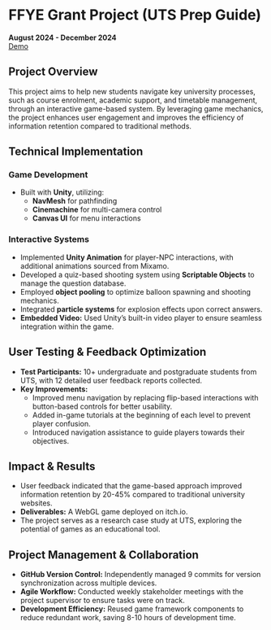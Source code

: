 # FFYE Grant Project (UTS Prep Guide)
**August 2024 - December 2024**   
[Demo](https://liudengmeng.itch.io/uts-perp)

## Project Overview
This project aims to help new students navigate key university processes, such as course enrolment, academic support, and timetable management, through an interactive game-based system. By leveraging game mechanics, the project enhances user engagement and improves the efficiency of information retention compared to traditional methods.

## Technical Implementation

### Game Development
- Built with **Unity**, utilizing:
  - **NavMesh** for pathfinding
  - **Cinemachine** for multi-camera control
  - **Canvas UI** for menu interactions

### Interactive Systems
- Implemented **Unity Animation** for player-NPC interactions, with additional animations sourced from Mixamo.
- Developed a quiz-based shooting system using **Scriptable Objects** to manage the question database.
- Employed **object pooling** to optimize balloon spawning and shooting mechanics.
- Integrated **particle systems** for explosion effects upon correct answers.
- **Embedded Video:** Used Unity’s built-in video player to ensure seamless integration within the game.

## User Testing & Feedback Optimization
- **Test Participants:** 10+ undergraduate and postgraduate students from UTS, with 12 detailed user feedback reports collected.
- **Key Improvements:**
  - Improved menu navigation by replacing flip-based interactions with button-based controls for better usability.
  - Added in-game tutorials at the beginning of each level to prevent player confusion.
  - Introduced navigation assistance to guide players towards their objectives.

## Impact & Results
- User feedback indicated that the game-based approach improved information retention by 20-45% compared to traditional university websites.
- **Deliverables:** A WebGL game deployed on itch.io.
- The project serves as a research case study at UTS, exploring the potential of games as an educational tool.

## Project Management & Collaboration
- **GitHub Version Control:** Independently managed 9 commits for version synchronization across multiple devices.
- **Agile Workflow:** Conducted weekly stakeholder meetings with the project supervisor to ensure tasks were on track.
- **Development Efficiency:** Reused game framework components to reduce redundant work, saving 8-10 hours of development time.
